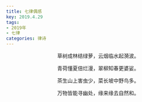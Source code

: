 ```yaml
---
title: 七律偶感
key: 2019.4.29
tags: 
- 2019年 
- 七律
categories: 律诗
---
```


<p align="center">草树成林结绿萝，云烟临水起漪波。
</p>
<p align="center">青荷懂夏倍烂漫，翠柳知春更婆娑。
</p>
<p align="center">茶生山上害虫少，菜长坡中野鸟多。
</p>
<p align="center">万物皆能寻幽处，缘来缘去自然和。
</p>
